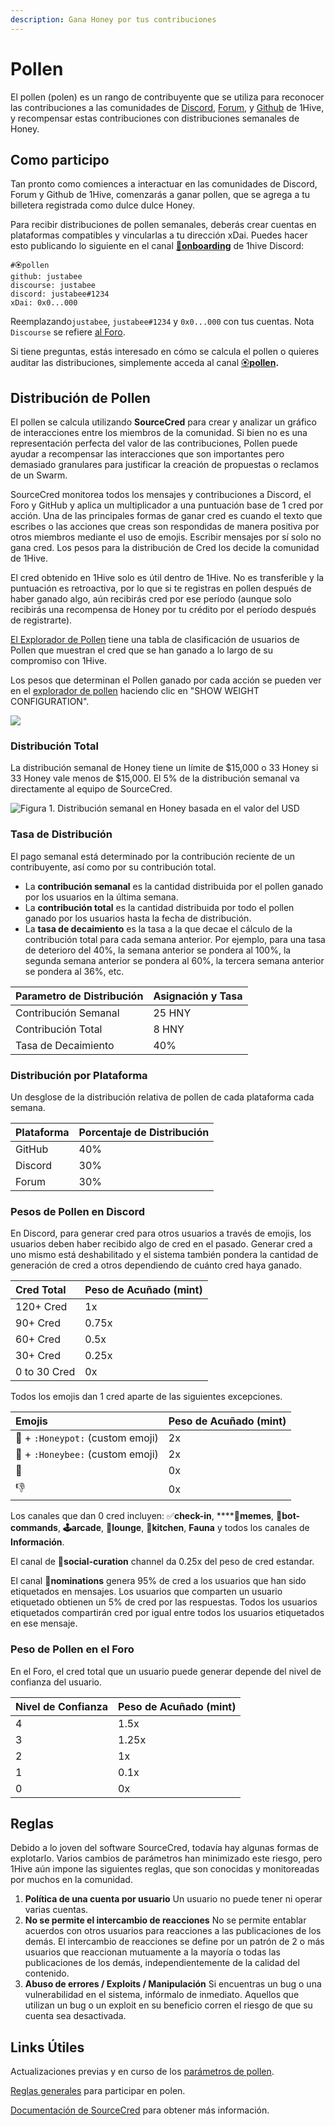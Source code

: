 ```yaml
---
description: Gana Honey por tus contribuciones
---
```


# Pollen

El pollen \(polen\) es un rango de contribuyente que se utiliza para reconocer las contribuciones a las comunidades de [Discord](https://discord.com/invite/P4rRDUKTAU), [Forum](https://forum.1hive.org/), y [Github](https://github.com/1Hive) de 1Hive, y recompensar estas contribuciones con distribuciones semanales de Honey. 

## Como participo

Tan pronto como comiences a interactuar en las comunidades de Discord, Forum y Github de 1Hive, comenzarás a ganar pollen, que se agrega a tu billetera registrada como dulce dulce Honey. 

Para recibir distribuciones de pollen semanales, deberás crear cuentas en plataformas compatibles y vincularlas a tu dirección xDai. Puedes hacer esto publicando lo siguiente en el canal [🐛**onboarding**](https://discord.gg/eYwxwv4nzk) de 1hive Discord:

```text
#🏵pollen
github: justabee
discourse: justabee
discord: justabee#1234
xDai: 0x0...000
```

Reemplazando`justabee`, `justabee#1234` y `0x0...000` con tus cuentas. Nota `Discourse` se refiere [al Foro](https://forum.1hive.org/).

Si tiene preguntas, estás interesado en cómo se calcula el pollen o quieres auditar las distribuciones, simplemente acceda al canal [🏵**pollen**](https://discord.com/invite/y8fPNcNdAa)**.**

## Distribución de Pollen

El pollen se calcula utilizando **SourceCred** para crear y analizar un gráfico de interacciones entre los miembros de la comunidad. Si bien no es una representación perfecta del valor de las contribuciones, Pollen puede ayudar a recompensar las interacciones que son importantes pero demasiado granulares para justificar la creación de propuestas o reclamos de un Swarm.

SourceCred monitorea todos los mensajes y contribuciones a Discord, el Foro y GitHub y aplica un multiplicador a una puntuación base de 1 cred por acción. Una de las principales formas de ganar cred es cuando el texto que escribes o las acciones que creas son respondidas de manera positiva por otros miembros mediante el uso de emojis. Escribir mensajes por sí solo no gana cred. Los pesos para la distribución de Cred los decide la comunidad de 1Hive. 

El cred obtenido en 1Hive solo es útil dentro de 1Hive. No es transferible y la puntuación es retroactiva, por lo que si te registras en pollen después de haber ganado algo, aún recibirás cred por ese período \(aunque solo recibirás una recompensa de Honey por tu crédito por el período después de registrarte\).

[El Explorador de Pollen](https://1hive.github.io/pollen/#/explorer) tiene una tabla de clasificación de usuarios de Pollen que muestran el cred que se han ganado a lo largo de su compromiso con 1Hive.

Los pesos que determinan el Pollen ganado por cada acción se pueden ver en el [explorador de pollen](https://1hive.github.io/pollen/#/explorer) haciendo clic en "SHOW WEIGHT CONFIGURATION".

![](../.gitbook/assets/image%20%288%29.png)

### Distribución Total

La distribución semanal de Honey tiene un límite de $15,000 o 33 Honey si 33 Honey vale menos de $15,000. El 5% de la distribución semanal va directamente al equipo de SourceCred. 

![Figura 1. Distribuci&#xF3;n semanal en Honey basada en el valor del USD](../.gitbook/assets/image%20%2814%29.png)

### Tasa de Distribución

El pago semanal está determinado por la contribución reciente de un contribuyente, así como por su contribución total.

* La **contribución semanal** es la cantidad distribuida por el pollen ganado por los usuarios en la última semana. 
* La **contribución total** es la cantidad distribuida por todo el pollen ganado por los usuarios hasta la fecha de distribución. 
* La **tasa de decaimiento** es la tasa a la que decae el cálculo de la contribución total para cada semana anterior. Por ejemplo, para una tasa de deterioro del 40%, la semana anterior se pondera al 100%, la segunda semana anterior se pondera al 60%, la tercera semana anterior se pondera al 36%, etc.

| Parametro de Distribución | Asignación y Tasa |
| :--- | :--- |
| Contribución Semanal | 25 HNY |
| Contribución Total | 8 HNY |
| Tasa de Decaimiento | 40% |

### Distribución por Plataforma

Un desglose de la distribución relativa de pollen de cada plataforma cada semana.

| Plataforma | Porcentaje de Distribución |
| :--- | :--- |
| GitHub | 40% |
| Discord | 30% |
| Forum | 30% |

### Pesos de Pollen en Discord

En Discord, para generar cred para otros usuarios a través de emojis, los usuarios deben haber recibido algo de cred en el pasado. Generar cred a uno mismo está deshabilitado y el sistema también pondera la cantidad de generación de cred  a otros dependiendo de cuánto cred haya ganado.

| Cred Total | Peso de Acuñado \(mint\) |
| :--- | :--- |
| 120+ Cred  | 1x |
| 90+ Cred | 0.75x |
| 60+ Cred | 0.5x |
| 30+ Cred  | 0.25x |
| 0 to 30 Cred  | 0x |

Todos los emojis dan 1 cred aparte de las siguientes excepciones.

| Emojis | Peso de Acuñado \(mint\) |
| :--- | :--- |
|  🍯 + `:Honeypot:` \(custom emoji\) | 2x |
| 🐝 + `:Honeybee:` \(custom emoji\) | 2x |
| 💩 | 0x |
| 👎 | 0x |

Los canales que dan 0 cred incluyen: ✅**check-in**, ****🐸**memes**, **🤖bot-commands**, **🕹arcade**, **🦩lounge**, **🍱kitchen**, **Fauna** y todos los canales de **Información**.

El canal de  🐝**social-curation** channel da 0.25x del peso de cred estandar.

El canal  🍄**nominations** genera 95% de cred a los usuarios que han sido etiquetados en mensajes. Los usuarios que comparten un usuario etiquetado obtienen un 5% de cred por las respuestas. Todos los usuarios etiquetados compartirán cred por igual entre todos los usuarios etiquetados en ese mensaje. 

### Peso de Pollen en el Foro

En el Foro, el cred total que un usuario puede generar depende del nivel de confianza del usuario.

| Nivel de Confianza | Peso de Acuñado \(mint\) |
| :--- | :--- |
| 4 | 1.5x |
| 3 | 1.25x |
| 2 | 1x |
| 1 | 0.1x |
| 0 | 0x |

## Reglas

Debido a lo joven  del software SourceCred, todavía hay algunas formas de explotarlo. Varios cambios de parámetros han minimizado este riesgo, pero 1Hive aún impone las siguientes reglas, que son conocidas y monitoreadas por muchos en la comunidad.

1. **Política de una cuenta por usuario** Un usuario no puede tener ni operar varias cuentas. 
2. **No se permite el intercambio de reacciones** No se permite entablar acuerdos con otros usuarios para reacciones a las publicaciones de los demás. El intercambio de reacciones se define por un patrón de 2 o más usuarios que reaccionan mutuamente a la mayoría o todas las publicaciones de los demás, independientemente de la calidad del contenido.
3. **Abuso de errores / Exploits / Manipulación** Si encuentras un bug o una vulnerabilidad en el sistema, infórmalo de inmediato. Aquellos que utilizan un bug o un exploit en su beneficio corren el riesgo de que su cuenta sea desactivada.

## Links Útiles

Actualizaciones previas y en curso de los [parámetros de pollen](https://forum.1hive.org/t/updates-to-sourcecred/726).

[Reglas generales](https://forum.1hive.org/t/pollen-rules-and-a-reporting-system/1155) para participar en polen.

[Documentación de SourceCred](https://sourcecred.io/docs/) para obtener más información.

